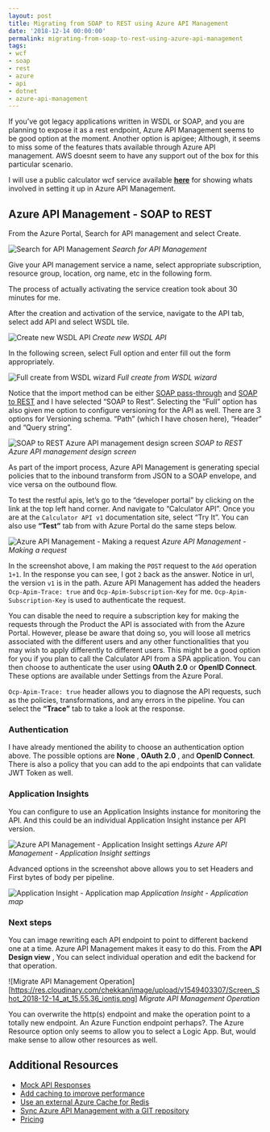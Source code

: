 ```yaml
---
layout: post
title: Migrating from SOAP to REST using Azure API Management
date: '2018-12-14 00:00:00'
permalink: migrating-from-soap-to-rest-using-azure-api-management
tags:
- wcf
- soap
- rest
- azure
- api
- dotnet
- azure-api-management
---
```


If you’ve got legacy applications written in WSDL or SOAP, and you are planning 
to expose it as a rest endpoint, Azure API Management seems to be good option 
at the moment. Another option is apigee; Although, it seems to miss some of the 
features thats available through Azure API management. AWS doesnt seem to have 
any support out of the box for this particular scenario.

I will use a public calculator wcf service available [**here**][wcf_calc] for 
showing whats involved in setting it up in Azure API Management.

## Azure API Management - SOAP to REST

From the Azure Portal, Search for API management and select Create.

![Search for API Management][img_apim]
*Search for API Management*

Give your API management service a name, select appropriate subscription, 
resource group, location, org name, etc in the following form.

The process of actually activating the service creation took about 30 minutes 
for me.

After the creation and activation of the service, navigate to the API tab, 
select add API and select WSDL tile.

![Create new WSDL API][img_new_wsdl]
*Create new WSDL API*

In the following screen, select Full option and enter fill out the form 
appropriately.

![Full create from WSDL wizard][img_wsdl_wzd]
*Full create from WSDL wizard*

Notice that the import method can be either [SOAP pass-through][soap_pt] and 
[SOAP to REST][soap_2_r] and I have selected “SOAP to Rest”. Selecting the 
“Full” option has also given me option to configure versioning for the API as 
well. There are 3 options for Versioning schema. “Path” (which I have chosen 
here), “Header” and “Query string”.

![SOAP to REST Azure API management design screen][img_soap_2_r]
*SOAP to REST Azure API management design screen*

As part of the import process, Azure API Management is generating special 
policies that to the inbound transform from JSON to a SOAP envelope, and vice 
versa on the outbound flow.

To test the restful apis, let’s go to the “developer portal” by clicking on the 
link at the top left hand corner. And navigate to “Calculator API”. Once you 
are at the `Calculator API v1` documentation site, select “Try It”. You can 
also use **“Test”** tab from with Azure Portal do the same steps below.

![Azure API Management - Making a request][img_apim_mk_req]
*Azure API Management - Making a request*

In the screenshot above, I am making the `POST` request to the `Add` operation 
`1+1`. In the response you can see, I got `2` back as the answer. Notice in 
url, the version `v1` is in the path. Azure API Management has added the 
headers `Ocp-Apim-Trace: true` and `Ocp-Apim-Subscription-Key` for me. 
`Ocp-Apim-Subscription-Key` is used to authenticate the request.

You can disable the need to require a subscription key for making the requests 
through the Product the API is associated with from the Azure Portal. However, 
please be aware that doing so, you will loose all metrics associated with the 
different users and any other functionalities that you may wish to apply 
differently to different users. This might be a good option for you if you plan 
to call the Calculator API from a SPA application. You can then choose to 
authenticate the user using **OAuth 2.0** or **OpenID Connect**. These options 
are available under Settings from the Azure Poral.

`Ocp-Apim-Trace: true` header allows you to diagnose the API requests, such as 
the policies, transformations, and any errors in the pipeline. You can select 
the **“Trace”** tab to take a look at the response.

### Authentication

I have already mentioned the ability to choose an authentication option above. 
The possible options are **None** , **OAuth 2.0** , and **OpenID Connect**. 
There is also a policy that you can add to the api endpoints that can validate 
JWT Token as well.

### Application Insights

You can configure to use an Application Insights instance for monitoring the 
API. And this could be an individual Application Insight instance per API 
version.

![Azure API Management - Application Insight settings][img_apim_ais]
*Azure API Management - Application Insight settings*

Advanced options in the screenshot above allows you to set Headers and First 
bytes of body per pipeline.

![Application Insight - Application map][img_ai_am]
*Application Insight - Application map*

### Next steps

You can image rewriting each API endpoint to point to different backend one at 
a time. Azure API Management makes it easy to do this. From the 
**API Design view** , You can select individual operation and edit the backend 
for that operation.

![Migrate API Management Operation][https://res.cloudinary.com/chekkan/image/upload/v1549403307/Screen_Shot_2018-12-14_at_15.55.36_iontjs.png]
*Migrate API Management Operation*

You can overwrite the http(s) endpoint and make the operation point to a 
totally new endpoint. An Azure Function endpoint perhaps?. The Azure Resource 
option only seems to allow you to select a Logic App. But, would make sense to 
allow other resources as well.

## Additional Resources

- [Mock API Responses][mock]
- [Add caching to improve performance][cache_perf]
- [Use an external Azure Cache for Redis][azure_cache]
- [Sync Azure API Management with a GIT repository][apim_config_repo]
- [Pricing][apim_pricing]


[wcf_calc]: <http://www.dneonline.com/calculator.asmx?wsdl>
[soap_pt]: <https://blogs.msdn.microsoft.com/apimanagement/2016/10/13/soap-pass-through/>
[soap_2_r]: <https://blogs.msdn.microsoft.com/apimanagement/2016/12/14/soap-to-rest/>
[apim_pricing]: <https://azure.microsoft.com/en-gb/pricing/details/api-management/>
[apim_config_repo]: <https://docs.microsoft.com/en-us/azure/api-management/api-management-configuration-repository-git>
[cache_perf]: <https://docs.microsoft.com/en-us/azure/api-management/api-management-howto-cache>
[azure_cache]: <https://docs.microsoft.com/en-us/azure/api-management/api-management-howto-cache-external>
[mock]: <https://docs.microsoft.com/en-gb/azure/api-management/mock-api-responses>
[img_soap_2_r]: <https://res.cloudinary.com/chekkan/image/upload/v1549403307/Screen_Shot_2018-12-14_at_14.28.14_vohbsj.png>
[img_apim_mk_req]: <https://res.cloudinary.com/chekkan/image/upload/v1549403307/Screen_Shot_2018-12-14_at_14.33.53_cjgjrm.png>
[img_apim_ais]: <https://res.cloudinary.com/chekkan/image/upload/v1549403307/Screen_Shot_2018-12-14_at_15.17.12_gygzjb.png>
[img_ai_am]: <https://res.cloudinary.com/chekkan/image/upload/v1549403307/Screen_Shot_2018-12-14_at_15.35.50_d4cs1x.png>
[img_apim]: <https://res.cloudinary.com/chekkan/image/upload/v1549403306/Screen_Shot_2018-12-14_at_10.15.42_pnulib.png>
[img_new_wsdl]: <https://res.cloudinary.com/chekkan/image/upload/v1549403307/Screen_Shot_2018-12-14_at_11.03.00_jyfjl2.png>
[img_wsdl_wzd]: <https://res.cloudinary.com/chekkan/image/upload/v1549403307/Screen_Shot_2018-12-14_at_14.16.31_n9sm0l.png>
